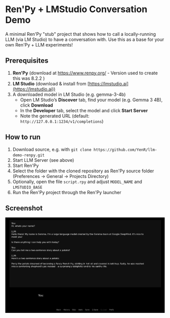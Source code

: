 # Ren'Py + LMStudio Conversation Demo

A minimal Ren'Py "stub" project that shows how to call a locally-running LLM (via LM Studio) to have a conversation with. Use this as a base for your own Ren'Py + LLM experiments!

## Prerequisites

1. **Ren'Py**  (download at https://www.renpy.org/ - Version used to create this was 8.2.2	)
2. **LM Studio** (download & install from [https://lmstudio.ai](https://lmstudio.ai))  
3. A downloaded model in LM Studio (e.g. gemma-3-4b)
   - Open LM Studio’s **Discover** tab, find your model (e.g. Gemma 3 4B), click **Download**
   - In the **Developer** tab, select the model and click **Start Server**  
   - Note the generated URL (default: `http://127.0.0.1:1234/v1/completions`)

## How to run

1. Download source, e.g. with `git clone https://github.com/YenR/llm-demo-renpy.git`
2. Start LLM Server (see above)
3. Start Ren'Py 
4. Select the folder with the cloned repository as Ren'Py source folder (Preferences -> General -> Projects Directory) 
5. Optionally, open the file `script.rpy` and adjust `MODEL_NAME` and `LMSTUDIO_BASE` 
7. Run the Ren'Py project through the Ren'Py launcher

## Screenshot

![Screenshot of the RenPy LLM prototype](Screenshot-renpy-llm.png)